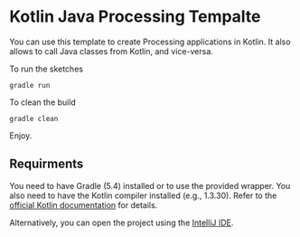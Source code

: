 # Kotlin Java Processing Tempalte

You can use this template to create Processing applications in Kotlin.
It also allows to call Java classes from Kotlin, and vice-versa.

To run the sketches
```
gradle run
```

To clean the build
```
gradle clean
```

Enjoy.


## Requirments
You need to have Gradle (5.4) installed or to use the provided wrapper.
You also need to have the Kotlin compiler installed (e.g., 1.3.30).
Refer to the [official Kotlin documentation](https://kotlinlang.org/docs/tutorials/command-line.html) for details.

Alternatively, you can open the project using the [IntelliJ IDE](https://www.jetbrains.com/idea/).